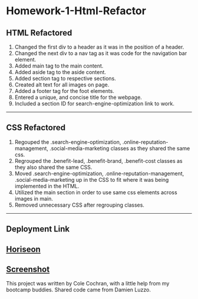 # Homework-1-Html-Refactor
## HTML Refactored
1. Changed the first div to a header as it was in the position of a header. 
2. Changed the next div to a nav tag as it was code for the navigation bar element. 
3. Added main tag to the main content. 
4. Added aside tag to the aside content. 
5. Added section tag to respective sections. 
6. Created alt text for all images on page. 
7. Added a footer tag for the foot elements.
8. Entered a unique, and concise title for the webpage. 
9. Included a section ID for search-engine-optimization link to work. 
---
## CSS Refactored
1. Regouped the .search-engine-optimization, .online-reputation-management, .social-media-marketing classes as they shared the same css. 
2. Regrouped the .benefit-lead, .benefit-brand, .benefit-cost classes as they also shared the same CSS. 
3. Moved .search-engine-optimization, .online-reputation-management, .social-media-marketing up in the CSS to fit where it was being implemented in the HTML. 
4. Utilized the main section in order to use same css elements across images in main.
5. Removed unnecessary CSS after regrouping classes. 
---
## Deployment Link
[Horiseon](https://cole-cochran.github.io/Homework-1-Html-Refactor/)
---
[Screenshot](https://github.com/cole-cochran/Homework-1-Html-Refactor/blob/main/assets/images/screencapture-cole-cochran-github-io-Homework-1-Html-Refactor-2021-09-16-18_16_17.png?raw=true)
---
This project was written by Cole Cochran, with a little help from my bootcamp buddies. Shared code came from Damien Luzzo.
